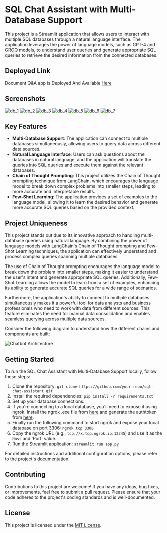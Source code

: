 # SQL Chat Assistant with Multi-Database Support

This project is a Streamlit application that allows users to interact with multiple SQL databases through a natural language interface. The application leverages the power of language models, such as GPT-4 and GROQ models, to understand user queries and generate appropriate SQL queries to retrieve the desired information from the connected databases.


## Deployed Link

Document Q&A app is Deployed And Available [Here](https://chatwithmultiplesqldatabases.streamlit.app/)


## Screenshots

![db_1](https://github.com/Parthiban-R-3997/Chat_With_Multiple_Data_Sources/assets/26496805/a2f233a3-8100-42a9-9a26-f42047a4d36e)
![db_2](https://github.com/Parthiban-R-3997/Chat_With_Multiple_Data_Sources/assets/26496805/72417ea9-baa6-41fe-8d3c-07a8b9bca5a3)
![db_3](https://github.com/Parthiban-R-3997/Chat_With_Multiple_Data_Sources/assets/26496805/d1e18b55-ffa7-4cf8-a60b-c000ef816f0a)
![db_4](https://github.com/Parthiban-R-3997/Chat_With_Multiple_Data_Sources/assets/26496805/d8fdecef-0d0b-424f-936f-8e7ad3a80743)
![db_5](https://github.com/Parthiban-R-3997/Chat_With_Multiple_Data_Sources/assets/26496805/108f2f5b-b2ed-48b9-b892-74bbc8cef64d)
![db_6](https://github.com/Parthiban-R-3997/Chat_With_Multiple_Data_Sources/assets/26496805/912f285d-6ad6-49a0-8b2d-f6180c90ee2e)
![db_7](https://github.com/Parthiban-R-3997/Chat_With_Multiple_Data_Sources/assets/26496805/741b27f6-5ef6-49c0-866b-97831e1b3824)

## Key Features

- **Multi-Database Support**: The application can connect to multiple databases simultaneously, allowing users to query data across different data sources.
- **Natural Language Interface**: Users can ask questions about the databases in natural language, and the application will translate the queries into SQL queries and execute them against the relevant databases.
- **Chain of Thought Prompting**: This project utilizes the Chain of Thought prompting technique from LangChain, which encourages the language model to break down complex problems into smaller steps, leading to more accurate and interpretable results.
- **Few-Shot Learning**: The application provides a set of examples to the language model, allowing it to learn the desired behavior and generate more accurate SQL queries based on the provided context.

## Project Uniqueness

This project stands out due to its innovative approach to handling multi-database queries using natural language. By combining the power of language models with LangChain's Chain of Thought prompting and Few-Shot Learning techniques, the application can effectively understand and process complex queries spanning multiple databases.

The use of Chain of Thought prompting encourages the language model to break down the problem into smaller steps, making it easier to understand the user's intent and generate appropriate SQL queries. Additionally, Few-Shot Learning allows the model to learn from a set of examples, enhancing its ability to generate accurate SQL queries for a wide range of scenarios.

Furthermore, the application's ability to connect to multiple databases simultaneously makes it a powerful tool for data analysts and business professionals who need to work with data from different sources. This feature eliminates the need for manual data consolidation and enables seamless querying across multiple data sources.

Consider the following diagram to understand how the different chains and components are built:

![Chatbot Architecture](./docs/mysql-chains.png)

## Getting Started

To run the SQL Chat Assistant with Multi-Database Support locally, follow these steps:

1. Clone the repository: `git clone https://github.com/your-repo/sql-chat-assistant.git`
2. Install the required dependencies: `pip install -r requirements.txt`
3. Set up your database connections.
4. If you're connecting to a local database, you'll need to expose it using ngrok. Install the ngrok .exe file from [here](https://ngrok.com/download) and generate the authtoken from [here](https://dashboard.ngrok.com/get-started/your-authtoken).
5. Finally run the following command to start ngrok and expose your local database on port 3306: `ngrok tcp 3306`
6. Copy the ngrok URL (e.g., `tcp://x.tcp.ngrok.io:12345`) and use it as the `Host` and 'Port' value.
7. Run the Streamlit application: `streamlit run app.py`

For detailed instructions and additional configuration options, please refer to the project's documentation.

## Contributing

Contributions to this project are welcome! If you have any ideas, bug fixes, or improvements, feel free to submit a pull request. Please ensure that your code adheres to the project's coding standards and is well-documented.

## License

This project is licensed under the [MIT License](LICENSE).
